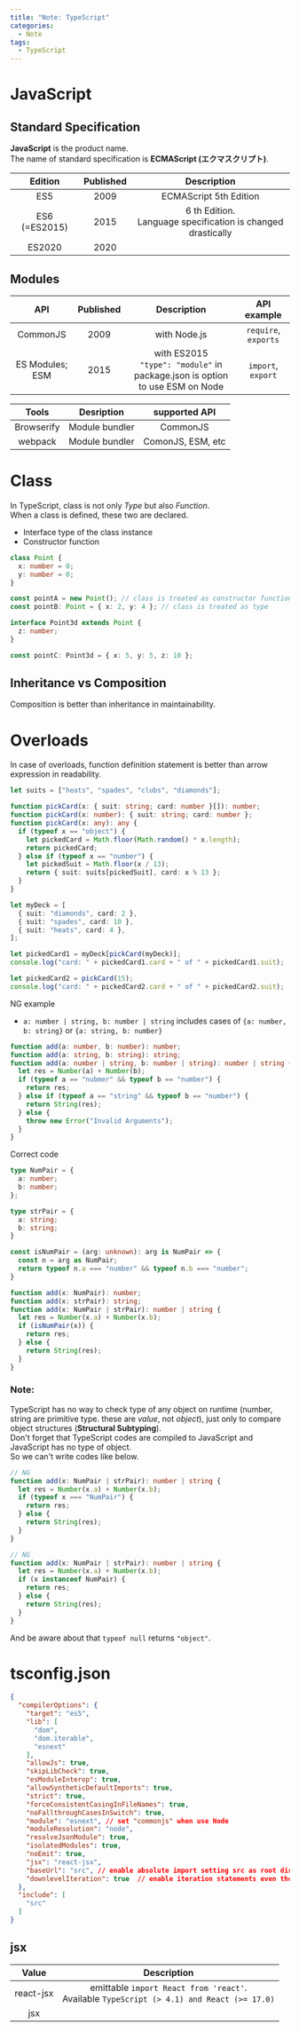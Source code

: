 ```yaml
---
title: "Note: TypeScript"
categories:
  - Note
tags:
  - TypeScript
---
```


# JavaScript

## Standard Specification

**JavaScript** is the product name.  
The name of standard specification is **ECMAScript (エクマスクリプト)**.  

|    Edition    | Published |                            Description                             |
| :-----------: | :-------: | :----------------------------------------------------------------: |
|      ES5      |   2009    |                       ECMAScript 5th Edition                       |
| ES6 (=ES2015) |   2015    | 6 th Edition.   <br> Language specification is changed drastically |
|    ES2020     |   2020    |                                                                    |

## Modules

|       API       | Published |                                   Description                                    |     API example      |
| :-------------: | :-------: | :------------------------------------------------------------------------------: | :------------------: |
|    CommonJS     |   2009    |                                   with Node.js                                   | `require`, `exports` |
| ES Modules; ESM |   2015    | with ES2015 <br> `"type": "module"` in package.json is option to use ESM on Node |  `import`, `export`  |


|   Tools    |   Desription   |   supported API   |
| :--------: | :------------: | :---------------: |
| Browserify | Module bundler |     CommonJS      |
|  webpack   | Module bundler | ComonJS, ESM, etc |



# Class

In TypeScript, class is not only *Type* but also *Function*.   
When a class is defined, these two are declared.  
  - Interface type of the class instance
  - Constructor function


```ts
class Point {
  x: number = 0;
  y: number = 0;
}

const pointA = new Point(); // class is treated as constructor function
const pointB: Point = { x: 2, y: 4 }; // class is treated as type

interface Point3d extends Point {
  z: number;
}

const pointC: Point3d = { x: 5, y: 5, z: 10 };
```

## Inheritance vs Composition

Composition is better than inheritance in maintainability.  


# Overloads

In case of overloads, function definition statement is better than arrow expression in readability.   

```ts
let suits = ["heats", "spades", "clubs", "diamonds"];

function pickCard(x: { suit: string; card: number }[]): number;
function pickCard(x: number): { suit: string; card: number };
function pickCard(x: any): any {
  if (typeof x == "object") {
    let pickedCard = Math.floor(Math.random() * x.length);
    return pickedCard;
  } else if (typeof x == "number") {
    let pickedSuit = Math.floor(x / 13);
    return { suit: suits[pickedSuit], card: x % 13 };
  }
}

let myDeck = [
  { suit: "diamonds", card: 2 },
  { suit: "spades", card: 10 },
  { suit: "heats", card: 4 },
];

let pickedCard1 = myDeck[pickCard(myDeck)];
console.log("card: " + pickedCard1.card + " of " + pickedCard1.suit);

let pickedCard2 = pickCard(15);
console.log("card: " + pickedCard2.card + " of " + pickedCard2.suit);
```

NG example  
- `a: number | string, b: number | string` includes cases of `{a: number, b: string}` or `{a: string, b: number}`

```ts
function add(a: number, b: number): number;
function add(a: string, b: string): string;
function add(a: number | string, b: number | string): number | string {
  let res = Number(a) + Number(b);
  if (typeof a == "nubmer" && typeof b == "number") {
    return res;
  } else if (typeof a == "string" && typeof b == "number") {
    return String(res);
  } else {
    throw new Error("Invalid Arguments");
  }
}
```

Correct code   

```ts
type NumPair = {
  a: number;
  b: number;
};

type strPair = {
  a: string;
  b: string;
}

const isNumPair = (arg: unknown): arg is NumPair => {
  const n = arg as NumPair;
  return typeof n.a === "number" && typeof n.b === "number";
}

function add(x: NumPair): number;
function add(x: strPair): string;
function add(x: NumPair | strPair): number | string {
  let res = Number(x.a) + Number(x.b);
  if (isNumPair(x)) {
    return res;
  } else {
    return String(res);
  }
}
```

### Note:   
TypeScript has no way to check type of any object on runtime (number, string are primitive type. these are *value*, not *object*), just only to compare object structures (**Structural Subtyping**).  
Don't forget that TypeScript codes are compiled to JavaScript and JavaScript has no type of object.    
So we can't write codes like below.  

```ts
// NG
function add(x: NumPair | strPair): number | string {
  let res = Number(x.a) + Number(x.b);
  if (typeof x === "NumPair") {
    return res;
  } else {
    return String(res);
  }
}
```

```ts
// NG
function add(x: NumPair | strPair): number | string {
  let res = Number(x.a) + Number(x.b);
  if (x instanceof NumPair) {
    return res;
  } else {
    return String(res);
  }
}
```

And be aware about that `typeof null` returns `"object"`.   


# tsconfig.json

```json
{
  "compilerOptions": {
    "target": "es5",
    "lib": [
      "dom",
      "dom.iterable",
      "esnext"
    ],
    "allowJs": true,
    "skipLibCheck": true,
    "esModuleInterop": true,
    "allowSyntheticDefaultImports": true,
    "strict": true,
    "forceConsistentCasingInFileNames": true,
    "noFallthroughCasesInSwitch": true,
    "module": "esnext", // set "commonjs" when use Node
    "moduleResolution": "node",
    "resolveJsonModule": true,
    "isolatedModules": true,
    "noEmit": true,
    "jsx": "react-jsx",
    "baseUrl": "src", // enable absolute import setting src as root dir
    "downlevelIteration": true  // enable iteration statements even though target is before es2015
  },
  "include": [
    "src"
  ]
}
```

## jsx

|   Value   |                                          Description                                           |
| :-------: | :--------------------------------------------------------------------------------------------: |
| react-jsx | emittable `import React from 'react'`. <br> Available `TypeScript (> 4.1) and React (>= 17.0)` |
|    jsx    |                                                                                                |
